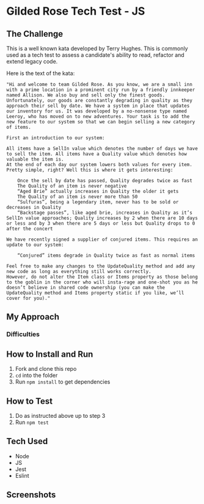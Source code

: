# Gilded Rose Tech Test - JS

## The Challenge

This is a well known kata developed by Terry Hughes. This is commonly used as a tech test to assess a candidate's ability to read, refactor and extend legacy code.

Here is the text of the kata:

```
"Hi and welcome to team Gilded Rose. As you know, we are a small inn with a prime location in a prominent city run by a friendly innkeeper named Allison. We also buy and sell only the finest goods. Unfortunately, our goods are constantly degrading in quality as they approach their sell by date. We have a system in place that updates our inventory for us. It was developed by a no-nonsense type named Leeroy, who has moved on to new adventures. Your task is to add the new feature to our system so that we can begin selling a new category of items. 

First an introduction to our system:

All items have a SellIn value which denotes the number of days we have to sell the item. All items have a Quality value which denotes how valuable the item is. 
At the end of each day our system lowers both values for every item. Pretty simple, right? Well this is where it gets interesting:

    Once the sell by date has passed, Quality degrades twice as fast
    The Quality of an item is never negative
    “Aged Brie” actually increases in Quality the older it gets
    The Quality of an item is never more than 50
    “Sulfuras”, being a legendary item, never has to be sold or decreases in Quality
    “Backstage passes”, like aged brie, increases in Quality as it’s SellIn value approaches; Quality increases by 2 when there are 10 days or less and by 3 when there are 5 days or less but Quality drops to 0 after the concert

We have recently signed a supplier of conjured items. This requires an update to our system:

    “Conjured” items degrade in Quality twice as fast as normal items

Feel free to make any changes to the UpdateQuality method and add any new code as long as everything still works correctly.
However, do not alter the Item class or Items property as those belong to the goblin in the corner who will insta-rage and one-shot you as he doesn’t believe in shared code ownership (you can make the UpdateQuality method and Items property static if you like, we’ll cover for you)."

```
## My Approach


### Difficulties

## How to Install and Run

1. Fork and clone this repo
2. `cd` into the folder
3. Run `npm install` to get dependencies

## How to Test

1. Do as instructed above up to step 3
2. Run `npm test`

## Tech Used

- Node
- JS
- Jest
- Eslint

## Screenshots
